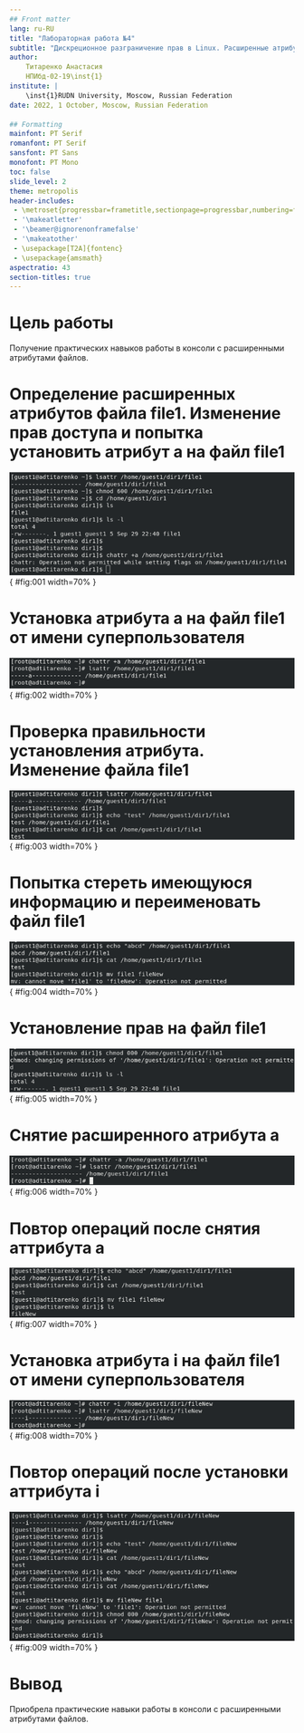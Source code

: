 ```yaml
---
## Front matter
lang: ru-RU
title: "Лабораторная работа №4"
subtitle: "Дискреционное разграничение прав в Linux. Расширенные атрибуты"
author:
    Титаренко Анастасия
    НПИбд-02-19\inst{1}
institute: |
	\inst{1}RUDN University, Moscow, Russian Federation
date: 2022, 1 October, Moscow, Russian Federation  

## Formatting
mainfont: PT Serif
romanfont: PT Serif
sansfont: PT Sans
monofont: PT Mono
toc: false
slide_level: 2
theme: metropolis
header-includes: 
 - \metroset{progressbar=frametitle,sectionpage=progressbar,numbering=fraction}
 - '\makeatletter'
 - '\beamer@ignorenonframefalse'
 - '\makeatother'
 - \usepackage[T2A]{fontenc}
 - \usepackage{amsmath}
aspectratio: 43
section-titles: true
---
```


# Цель работы
Получение практических навыков работы в консоли с расширенными атрибутами файлов.

# Определение расширенных атрибутов файла file1. Изменение прав доступа и попытка установить атрибут а на файл file1

![Определение расширенных атрибутов файла file1. Изменение прав доступа и попытка установить атрибут а на файл file1](img/1.png){ #fig:001 width=70% }

# Установка атрибута а на файл file1 от имени суперпользователя

![Установка атрибута а на файл file1 от имени суперпользователя](img/2.png){ #fig:002 width=70% }

# Проверка правильности установления атрибута. Изменение файла file1

![Проверка правильности установления атрибута. Изменение файла file1](img/3.png){ #fig:003 width=70% }

# Попытка стереть имеющуюся информацию и переименовать файл file1

![Попытка стереть имеющуюся информацию и переименовать файл file1](img/4.png){ #fig:004 width=70% }

# Установление прав на файл file1

![Установление прав на файл file1](img/5.png){ #fig:005 width=70% }

# Снятие расширенного атрибута а

![Снятие расширенного атрибута а](img/6.png){ #fig:006 width=70% }

# Повтор операций после снятия аттрибута а

![Повтор операций после снятия аттрибута а](img/7.png){ #fig:007 width=70% }

# Установка атрибута i на файл file1 от имени суперпользователя

![Установка атрибута i на файл file1 от имени суперпользователя](img/8.png){ #fig:008 width=70% }

# Повтор операций после установки аттрибута i

![Повтор операций после установки аттрибута i](img/9.png){ #fig:009 width=70% }

# Вывод
Приобрела практические навыки работы в консоли с расширенными атрибутами файлов.
